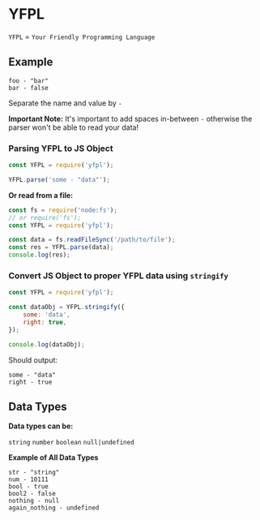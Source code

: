 # YFPL

`YFPL` = `Your Friendly Programming Language`

## Example

```
foo - "bar"
bar - false
```

Separate the name and value by `-`

**Important Note:** It's important to add spaces in-between `-` otherwise the parser won't be able to read your data!

### Parsing YFPL to JS Object

```js
const YFPL = require('yfpl');

YFPL.parse('some - "data"');
```

**Or read from a file:**

```js
const fs = require('node:fs');
// or require('fs');
const YFPL = require('yfpl');

const data = fs.readFileSync('/path/to/file');
const res = YFPL.parse(data);
console.log(res);
```

### Convert JS Object to proper YFPL data using `stringify`

```js
const YFPL = require('yfpl');

const dataObj = YFPL.stringify({
    some: 'data',
    right: true,
});

console.log(dataObj);
```

Should output:

```
some - "data"
right - true
```

## Data Types

**Data types can be:**

`string`
`number`
`boolean`
`null|undefined`

**Example of All Data Types**

```
str - "string"
num - 10111
bool - true
bool2 - false
nothing - null
again_nothing - undefined
```
